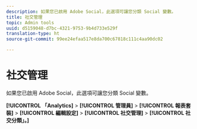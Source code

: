 ```yaml
---
description: 如果您已啟用 Adobe Social，此選項可讓您分類 Social 變數。
title: 社交管理
topic: Admin tools
uuid: d5159048-d7bc-4321-9753-9b4d733e529f
translation-type: ht
source-git-commit: 99ee24efaa517e8da700c67818c111c4aa90dc02

---
```



# 社交管理

如果您已啟用 Adobe Social，此選項可讓您分類 Social 變數。

**[!UICONTROL 「Analytics]** > **[!UICONTROL 管理員]** > **[!UICONTROL 報表套裝]** > **[!UICONTROL 編輯設定]** > **[!UICONTROL 社交管理]** > **[!UICONTROL 社交分類」。]**

<!--Meike, link to social user guide?-->
